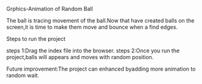 Grphics-Animation of Random Ball

The ball is tracing movement of the ball.Now that have created balls on the screen,it is time to make them move and bounce when a find edges.

Steps to run the project

steps 1:Drag the index file into the browser.
steps 2:Once you run the project,balls will appears and moves  with random position.

Future improvement:The project can enhanced byadding more animation to random wait.
